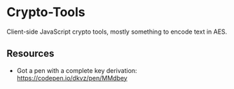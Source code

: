 # Crypto-Tools
Client-side JavaScript crypto tools, mostly something to encode text in AES.

## Resources
- Got a pen with a complete key derivation: https://codepen.io/dkvz/pen/MMdbey